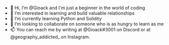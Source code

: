 - 👋 Hi, I’m @Gioack and I'm just a beginner in the world of coding
- 👀 I’m interested in learning and build valuable relationships 
- 🌱 I’m currently learning Python and Solidity
- 💞️ I’m looking to collaborate on someone who is as hungry to learn as me
- 📫 You can reach me by writing at @Gioack#3001 on Discord or at @geography_addicted_ on Instagram.

<!---
Gioack/Gioack is a ✨ special ✨ repository because its `README.md` (this file) appears on your GitHub profile.
You can click the Preview link to take a look at your changes.
--->
